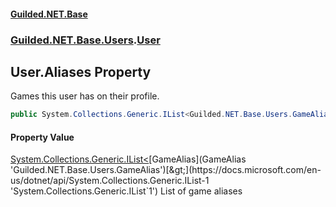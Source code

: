 
#### [Guilded.NET.Base](index 'index')
### [Guilded.NET.Base.Users](index#Guilded_NET_Base_Users 'Guilded.NET.Base.Users').[User](User 'Guilded.NET.Base.Users.User')
## User.Aliases Property
Games this user has on their profile.  
```csharp
public System.Collections.Generic.IList<Guilded.NET.Base.Users.GameAlias> Aliases { get; set; }
```

#### Property Value
[System.Collections.Generic.IList&lt;](https://docs.microsoft.com/en-us/dotnet/api/System.Collections.Generic.IList-1 'System.Collections.Generic.IList`1')[GameAlias](GameAlias 'Guilded.NET.Base.Users.GameAlias')[&gt;](https://docs.microsoft.com/en-us/dotnet/api/System.Collections.Generic.IList-1 'System.Collections.Generic.IList`1')
List of game aliases
